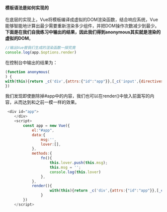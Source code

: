 #### 模板语法是如何实现的

​		在底层的实现上，Vue将模板编译成虚拟的DOM渲染函数，结合响应系统，Vue能够智能地计算出最少需要重新渲染多少组件，并把DOM操作次数减少到最少。**下面是在我们自我练习中输出的结果，因此我们得到anonymous其实就是渲染的虚拟的DOM**。

```js
//输出Vue替我们生成的渲染函数一探究竟
console.log(app.$options.render)
```

在控制台中输出的结果为：

```js
(function anonymous(
) {
with(this){return _c('div',{attrs:{"id":"app"}},[_c('input',{directives:[{name:"model",rawName:"v-model",value:(msg),expression:"msg"}],attrs:{"type":"text"},domProps:{"value":(msg)},on:{"input":function($event){if($event.target.composing)return;msg=$event.target.value}}}),_c('button',{on:{"click":fn}},[_v("新增")]),_v(" "),_l((lover),function(item,index){return _c('p',{style:({backgroundColor:'red'})},[_v(_s(item))])})],2)}
})
```

​		我们发现即使删除掉#app中的内容，我们也可以在render()中放入前面写的内容，从而达到和之前一模一样的效果。

```js
 <div id="app">
    </div>
    <script>
        const app = new Vue({
            el:"#app",
            data:{
                msg:'',
                lover:[],
            },
            methods:{
                fn(){
                    this.lover.push(this.msg);
                    this.msg = '';
                    console.log(this.lover)
                },
            },
            render(){
                    with(this){return _c('div',{attrs:{"id":"app"}},[_c('input',{directives:[{name:"model",rawName:"v-model",value:(msg),expression:"msg"}],attrs:{"type":"text"},domProps:{"value":(msg)},on:{"input":function($event){if($event.target.composing)return;msg=$event.target.value}}}),_c('button',{on:{"click":fn}},[_v("新增")]),_v(" "),_l((lover),function(item,index){return _c('p',{style:({backgroundColor:'red'})},[_v(_s(item))])})],2)}
                }
        })
    </script>
```

